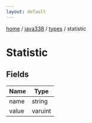 ```yaml
---
layout: default
---
```


[home](/)  /  [java338](/protocol/java338)  /  [types](/protocol/java338/types)  /  statistic

# Statistic

## Fields

Name | Type
---|---
name | string
value | varuint
